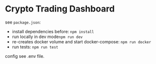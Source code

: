 # Crypto Trading Dashboard

see `package.json`:

- install dependencies before: `npm install`
- run locally in dev mode`npm run dev`
- re-creates docker volume and start docker-compose: `npm run docker`
- run tests: `npm run test`

config see .env file.

